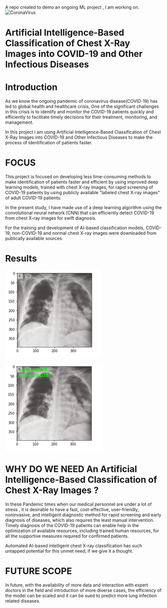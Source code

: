 A repo created to demo an ongoing ML project , I am working on.
![CoronaVirus](https://www.fda.gov/files/covid19-1600x900.jpg)

# Artificial Intelligence-Based Classification of Chest X-Ray Images into COVID-19 and Other Infectious Diseases

# Introduction


As we know the ongoing pandemic of coronavirus disease(COVID-19) has led to global health and healthcare crisis,
One of the significant challenges in this crisis is to identify and monitor the COVID-19 patients quickly and efficiently to facilitate timely decisions for their treatment, monitoring, and management.

In this project i am using Artificial Intelligence-Based Classification of Chest X-Ray Images into COVID-19 and Other Infectious Diseases to make the process of identification of patients faster.


# FOCUS
This project is focused on developing less time-consuming methods to make identification of patients faster and efficient by using improved deep learning models, trained with chest X-ray images, for rapid screening of COVID-19 patients by using publicly available "labeled chest X-ray images" of adult COVID-19 patients.

In the present study, I have made use of a deep learning algorithm using the convolutional neural network (CNN) that can efficiently detect COVID-19 from chest X-ray images for swift diagnosis.

For the training and development of AI-based classification models, COVID-19, non-COVID-19 and normal chest X-ray images were downloaded from publically available sources.

# Results

![Base Image](https://github.com/aavesh1/demorepo/blob/main/img1.png?raw=true)

![Result](https://github.com/aavesh1/demorepo/blob/main/pred_img1.png?raw=true)


# WHY DO WE NEED An Artificial Intelligence-Based Classification of Chest X-Ray Images ?

In these Pandemic times when our medical personnel are under a lot of stress ,  it is desirable to have a fast, cost-effective, user-friendly, noninvasive, and intelligent diagnostic method for rapid screening and early diagnosis of diseases, which also requires the least manual intervention. 
Timely diagnosis of the COVID-19 patients can enable help in the optimization of available resources, including trained human resources, for all the supportive measures required for confirmed patients. 

Automated AI-based intelligent chest X-ray classification has such untapped potential for this unmet need, if we give it a thought.

# FUTURE SCOPE
In future, with the availability of more data and interaction with expert doctors in the field and introduction of more diverse cases, the efficiency of the model can be scaled and it can be sued to predict more lung infection related diseases.
